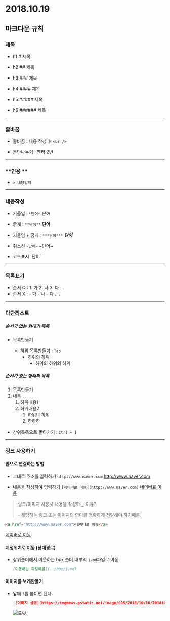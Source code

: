 # 2018.10.19

## 마크다운 규칙



### **제목** 

- h1  \# 제목

- h2  \## 제목

- h3  \### 제목

- h4  \#### 제목

- h5  \##### 제목

- h6  \###### 제목

---

### **줄바꿈**

- 줄바꿈 : 내용 작성 후 `<br />`

- 문단나누기 : 엔터 2번

---

### **인용 **

- `> 내용입력`

---

### **내용작성**

- 기울임 : `*단어*`    *단어*

- 굵게 : `**단어**`    **단어** 

- 기울임 + 굵게 : `***단어***`   ***단어***

- 취소선 `~단어~`   ~단어~

- 코드표시 \`단어\`

---

### **목록표기** 

- 순서 O : 1. 가		2. 나	3. 다 ...
- 순서  X :  - 가           - 나          - 다 ....



---

### **다단리스트**

##### 순서가 없는 형태의 목록

- 목록만들기 

  - 하위 목록만들기 : `Tab`
    - 하위의 하위
      - 하위의 하위의 하위


##### 순서가 있는 형태의 목록

1. 목록만들기 
2. 내용
   1. 하위내용1
   2. 하위내용2
      1. 하위의 하위
      2. 하하하

- 상위목록으로 돌아가기 : `Ctrl + ]`

---

### 링크 사용하기

#### 웹으로 연결하는 방법

- 그대로 주소를 입력하기  ```http://www.naver.com``` http://www.naver.com

- 내용을 작성하여 입력하기 ```[네이버로 이동](http://www.naver.com)``` [네이버로 이동](http://www.naver.com)



> 링크/이미지 사용시 내용을 작성하는 이유?
>
> \- 해당하는 링크 또는 이미지의 의미를 정확하게 전달해야 하기때문.

```html  
<a href="http://www.naver.com">네이버로 이동</a>
```

<a href="http://www.naver.com">네이버로 이동</a>



#### 지정위치로 이동 (상대경로)

- 상위폴더에서 이웃하는 box 폴더 내부의 `j.md`파일로 이동

  ```markdown
  [이동하는 파일이름](../box/j.md)
  ```

#### 이미지를 보게만들기 

- 앞에 `!`를 붙이면 된다.

  ```markdown
  ![이미지 설명](https://imgnews.pstatic.net/image/005/2018/10/16/201810160403_13160924019533_1_20181016040422541.jpg?type=w647)
  ```

  ![도넛](https://imgnews.pstatic.net/image/005/2018/10/16/201810160403_13160924019533_1_20181016040422541.jpg?type=w647)

